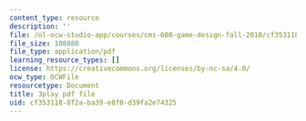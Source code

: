 ```yaml
---
content_type: resource
description: ''
file: /ol-ocw-studio-app/courses/cms-608-game-design-fall-2010/cf3531188f2aba39e8f0d39fa2e74325_68565.pdf
file_size: 108880
file_type: application/pdf
learning_resource_types: []
license: https://creativecommons.org/licenses/by-nc-sa/4.0/
ocw_type: OCWFile
resourcetype: Document
title: 3play pdf file
uid: cf353118-8f2a-ba39-e8f0-d39fa2e74325
---
```


